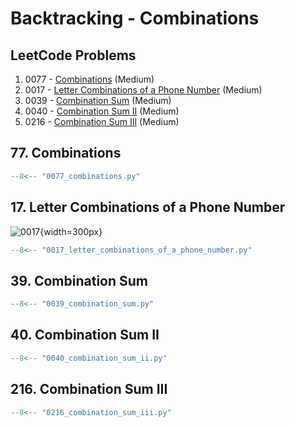 # Backtracking - Combinations

## LeetCode Problems

1. 0077 - [Combinations](https://leetcode.com/problems/combinations/) (Medium)
2. 0017 - [Letter Combinations of a Phone Number](https://leetcode.com/problems/letter-combinations-of-a-phone-number/) (Medium)
3. 0039 - [Combination Sum](https://leetcode.com/problems/combination-sum/) (Medium)
4. 0040 - [Combination Sum II](https://leetcode.com/problems/combination-sum-ii/) (Medium)
5. 0216 - [Combination Sum III](https://leetcode.com/problems/combination-sum-iii/) (Medium)

## 77. Combinations

```python
--8<-- "0077_combinations.py"
```

## 17. Letter Combinations of a Phone Number

![0017](https://assets.leetcode.com/uploads/2022/03/15/1200px-telephone-keypad2svg.png){width=300px}

```python
--8<-- "0017_letter_combinations_of_a_phone_number.py"
```

## 39. Combination Sum

```python
--8<-- "0039_combination_sum.py"
```

## 40. Combination Sum II

```python
--8<-- "0040_combination_sum_ii.py"
```

## 216. Combination Sum III

```python
--8<-- "0216_combination_sum_iii.py"
```
